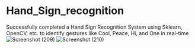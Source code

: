 # Hand_Sign_recognition
Successfully completed a Hand Sign Recognition System using Sklearn, OpenCV, etc. to identify gestures like Cool, Peace, Hi, and One in real-time
![Screenshot (209)](https://user-images.githubusercontent.com/63624329/136041079-8361b52c-1afd-4fd7-8e30-7c28374a1e25.png)
![Screenshot (210)](https://user-images.githubusercontent.com/63624329/136041090-00a585d1-4ba8-48ab-8bce-4b07924e149e.png)
